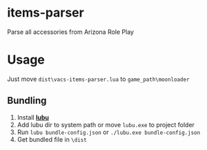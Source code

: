 # items-parser
Parse all accessories from Arizona Role Play

# Usage
Just move `dist\vacs-items-parser.lua` to `game_path\moonloader`

## Bundling
1. Install [**lubu**](https://github.com/chaposcripts/lubu)
2. Add lubu dir to system path or move `lubu.exe` to project folder
3. Run `lubu bundle-config.json` or `./lubu.exe bundle-config.json`
4. Get bundled file in `\dist`
